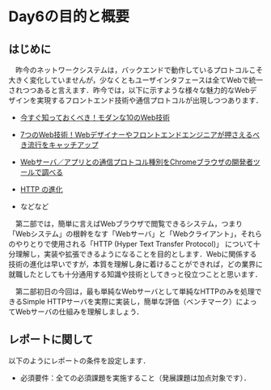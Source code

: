 # Day6の目的と概要
## はじめに

　昨今のネットワークシステムは，バックエンドで動作しているプロトコルこそ大きく変化していませんが，少なくともユーザインタフェースは全てWebで統一されつつあると言えます．昨今では，以下に示すような様々な魅力的なWebデザインを実現するフロントエンド技術や通信プロトコルが出現しつつあります．

-   [今すぐ知っておくべき！モダンな10のWeb技術](https://techacademy.jp/magazine/11592)

-   [7つのWeb技術！Webデザイナーやフロントエンドエンジニアが押さえるべき流行をキャッチアップ](https://ferret-plus.com/5878)

-   [Webサーバ／アプリとの通信プロトコル種別をChromeブラウザの開発者ツールで調べる](http://www.atmarkit.co.jp/ait/articles/1610/21/news023.html)

-   [HTTP の進化](https://developer.mozilla.org/ja/docs/Web/HTTP/Basics_of_HTTP/Evolution_of_HTTP)

-   などなど

　第二部では，簡単に言えばWebブラウザで閲覧できるシステム，つまり「Webシステム」の根幹をなす「Webサーバ」と「Webクライアント」，それらのやりとりで使用される「HTTP (Hyper Text Transfer Protocol)」 について十分理解し，実装や拡張できるようになることを目的とします．Webに関係する技術の進化は早いですが，本質を理解し身に着けることができれば，どの業界に就職したとしても十分通用する知識や技術としてきっと役立つことと思います．

　第二部初日の今回は，最も単純なWebサーバとして単純なHTTPのみを処理できるSimple HTTPサーバを実際に実装し，簡単な評価（ベンチマーク）によってWebサーバの仕組みを理解しましょう．

## レポートに関して

以下のようにレポートの条件を設定します．

-   必須要件：全ての必須課題を実施すること（発展課題は加点対象です）．